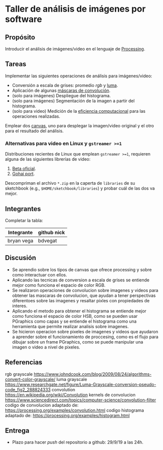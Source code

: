 # Taller de análisis de imágenes por software

## Propósito

Introducir el análisis de imágenes/video en el lenguaje de [Processing](https://processing.org/).

## Tareas

Implementar las siguientes operaciones de análisis para imágenes/video:

* Conversión a escala de grises: promedio _rgb_ y [luma](https://en.wikipedia.org/wiki/HSL_and_HSV#Disadvantages).
* Aplicación de algunas [máscaras de convolución](https://en.wikipedia.org/wiki/Kernel_(image_processing)).
* (solo para imágenes) Despliegue del histograma.
* (solo para imágenes) Segmentación de la imagen a partir del histograma.
* (solo para video) Medición de la [eficiencia computacional](https://processing.org/reference/frameRate.html) para las operaciones realizadas.

Emplear dos [canvas](https://processing.org/reference/PGraphics.html), uno para desplegar la imagen/video original y el otro para el resultado del análisis.

### Alternativas para video en Linux y `gstreamer >=1`

Distribuciones recientes de Linux que emplean `gstreamer >=1`, requieren alguna de las siguientes librerías de video:

1. [Beta oficial](https://github.com/processing/processing-video/releases).
2. [Gohai port](https://github.com/gohai/processing-video/releases/tag/v1.0.2).

Descompriman el archivo `*.zip` en la caperta de `libraries` de su sketchbook (e.g., `$HOME/sketchbook/libraries`) y probar cuál de las dos va mejor.

## Integrantes

Completar la tabla:

| Integrante | github nick |
|------------|-------------|
| bryan vega |bdvegat      |

## Discusión
- Se aprendio sobre los tipos de canvas que ofrece processing y sobre como interactuar con ellos.
- Aplicando las tecnicas de conversion a escala de grises se entiende mejor como funciona el espacio de color RGB.
- Se realizaron operaciones de convolucion sobre imagenes y videos para obtener las mascaras de convolucion, que ayudan a tener perspectivas diferentoes sobre las imagenes y resaltar pixles con propiedades de interes.
- Aplicando el metodo para obtener el histograma se entiende mejor como funciona el espacio de color HSB, como se pueden usar PGraphics como capas y se entiende el histograma como una herramienta que permite realizar analisis sobre imagenes.
- Se hicieron operacion sobre pixeles de imagenes y videos que ayudaron a aprender sobre el funcionamiento de proccesing, como es el flujo para dibujar sobre un frame PGraphics, como se puede manipular una imagen o video  a nivel de pixeles.

## Referencias
rgb grayscale https://www.johndcook.com/blog/2009/08/24/algorithms-convert-color-grayscale/
luma grayscale https://www.researchgate.net/figure/Luma-Grayscale-conversion-pseudo-code_fig2_288824333
convolution https://en.wikipedia.org/wiki/Convolution
kernels de convolucion https://www.sciencedirect.com/topics/computer-science/convolution-filter
codigo de convolucion adaptado de: https://processing.org/examples/convolution.html
codigo histograma adaptado de: https://processing.org/examples/histogram.html


## Entrega

* Plazo para hacer _push_ del repositorio a github: 29/9/19 a las 24h.
